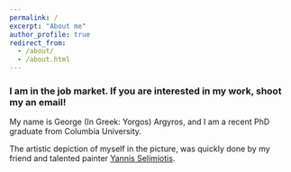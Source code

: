 ```yaml
---
permalink: /
excerpt: "About me"
author_profile: true
redirect_from: 
  - /about/
  - /about.html
---
```


### I am in the job market. If you are interested in my work, shoot my an email!

My name is George (In Greek: Yorgos) Argyros, and I am a recent PhD graduate from Columbia University.


The artistic depiction of myself in the picture, was quickly done by my friend and talented painter [Yannis Selimiotis](https://www.instagram.com/yiannis.selimiotis/).
